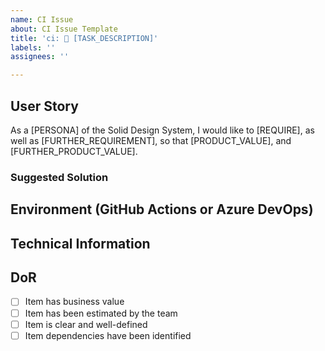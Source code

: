 ```yaml
---
name: CI Issue
about: CI Issue Template
title: 'ci: 👷 [TASK_DESCRIPTION]'
labels: ''
assignees: ''

---
```


## User Story
As a [PERSONA] of the Solid Design System, I would like to [REQUIRE], as well as [FURTHER_REQUIREMENT], so that [PRODUCT_VALUE], and [FURTHER_PRODUCT_VALUE].
### Suggested Solution

## Environment (GitHub Actions or Azure DevOps)

## Technical Information

## DoR
- [ ] Item has business value
- [ ] Item has been estimated by the team
- [ ] Item is clear and well-defined
- [ ] Item dependencies have been identified
